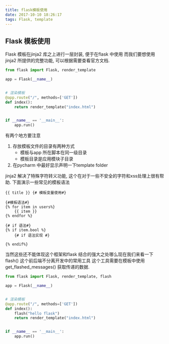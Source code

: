 ```yaml
---
title: flask模板使用
date: 2017-10-10 18:26:17
tags: Flask, template
---
```

## Flask 模板使用
Flask 模板在jinja2 库之上进行一层封装, 便于在flask 中使用
而我们要想使用jinja2 所提供的完整功能, 可以根据需要查看官方文档. 

```python
from flask import Flask, render_template

app = Flask(__name__)


# 渲染模板
@app.route("/", methods=['GET'])
def index():
    return render_template("index.html")


if __name__ == '__main__':
    app.run()
```
有两个地方要注意
1. 存放模板文件的目录有两种方式
    * 模板与app 所在脚本在同一级目录
    * 模板目录是应用模块子目录
2. 在pycharm 中最好显示声明一下template folder

jinja2 解决了特殊字符转义功能, 这个在对于一些不安全的字符和xss处理上很有帮助. 
下面演示一些常见的模板语法
```jinja2
{{ title }} {# 模板变量使用#}

{#模板语法#}
{% for item in users%}
    {{ item }}
{% endfor %}

{# if 语法#}
{% if item.bool %}
    {# if 语法实现 #}

{% endif%}
```
当然这些还不能体现这个框架和flask 结合的强大之处哪么现在我们来看一下flash() 这个前后端不分离开发中的常用工具
这个工具需要在模板中使用 get_flashed_messages() 获取传递的数据.
```python
from flask import Flask, render_template, flash

app = Flask(__name__)


# 渲染模板
@app.route("/", methods=['GET'])
def index():
    flash("hello flask")
    return render_template("index.html")


if __name__ == '__main__':
    app.run()
```